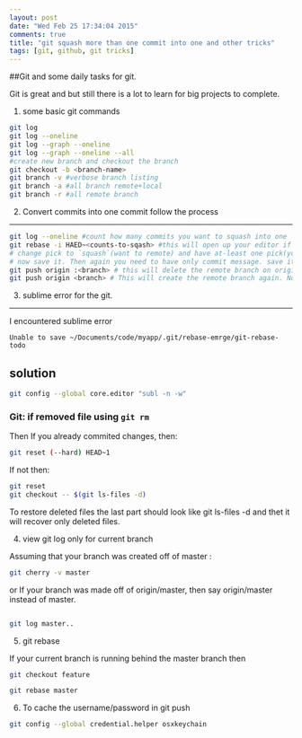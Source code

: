 ```yaml
---
layout: post
date: "Wed Feb 25 17:34:04 2015"
comments: true
title: "git squash more than one commit into one and other tricks"
tags: [git, github, git tricks]
---
```

##Git and some daily tasks for git.

Git is great and but still there is a lot to learn for big projects to complete.

1. some basic git commands

```bash
git log 
git log --oneline
git log --graph --oneline
git log --graph --oneline --all
#create new branch and checkout the branch
git checkout -b <branch-name>
git branch -v #verbose branch listing
git branch -a #all branch remote+local
git branch -r #all remote branch
```
2. Convert commits into one commit follow the process
---

```bash
git log --oneline #count how many commits you want to squash into one
git rebase -i HAED~<counts-to-sqash> #this will open up your editor if added for the git 
# change pick to `squash`(want to remote) and have at-least one pick(you want to show).
# now save it. Then again you need to have only commit message. save it
git push origin :<branch> # this will delete the remote branch on origin
git push origin <branch> # This will create the remote branch again. Now every thing will look fine.
```
3. sublime error for the git. 
---
I encountered sublime error

`Unable to save ~/Documents/code/myapp/.git/rebase-emrge/git-rebase-todo`

solution
---

```bash
git config --global core.editor "subl -n -w"
```
### Git: if removed file using `git rm`
Then 
If you already commited changes, then:

```bash
git reset (--hard) HEAD~1
```
If not then:

```bash
git reset
git checkout -- $(git ls-files -d)
```
To restore deleted files the last part should look like git ls-files -d and thet it will recover only deleted files.

4. view git log only for current branch 

Assuming that your branch was created off of master :

```sh
git cherry -v master

```
or
If your branch was made off of origin/master, then say origin/master instead of master.

```sh

git log master..

```

5. git rebase 

If your current branch is running behind the master branch then 

```sh
git checkout feature 

git rebase master

```
6. To cache the username/password in git push

```sh
git config --global credential.helper osxkeychain

```